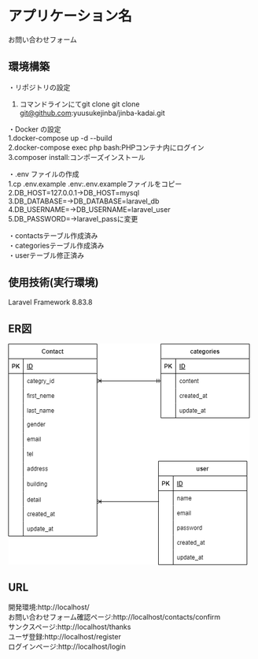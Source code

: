 # アプリケーション名
お問い合わせフォーム

## 環境構築
・リポジトリの設定  
1. コマンドラインにてgit clone git clone git@github.com:yuusukejinba/jinba-kadai.git  

・Docker の設定  
1.docker-compose up -d --build  
2.docker-compose exec php bash:PHPコンテナ内にログイン  
3.composer install:コンポーズインストール  

・.env ファイルの作成  
1.cp .env.example .env:.env.exampleファイルをコピー  
2.DB_HOST=127.0.0.1→DB_HOST=mysql  
3.DB_DATABASE=→DB_DATABASE=laravel_db  
4.DB_USERNAME=→DB_USERNAME=laravel_user  
5.DB_PASSWORD=→laravel_passに変更  

・contactsテーブル作成済み  
・categoriesテーブル作成済み  
・userテーブル修正済み  





## 使用技術(実行環境)
Laravel Framework 8.83.8  

## ER図
![ER図](ER.drawio.png)  

## URL
開発環境:http://localhost/  
お問い合わせフォーム確認ページ:http://localhost/contacts/confirm  
サンクスページ:http://localhost/thanks  
ユーザ登録:http://localhost/register  
ログインページ:http://localhost/login  